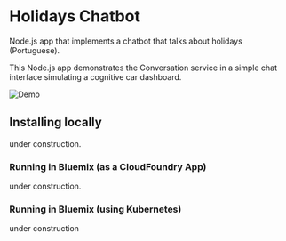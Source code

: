 # Holidays Chatbot

Node.js app that implements a chatbot that talks about holidays (Portuguese).

This Node.js app demonstrates the Conversation service in a simple chat interface simulating a cognitive car dashboard.

![Demo](https://feriadosbot.mybluemix.net)

## Installing locally

under construction.

### Running in Bluemix (as a CloudFoundry App)

under construction.

### Running in Bluemix (using Kubernetes)

under construction
